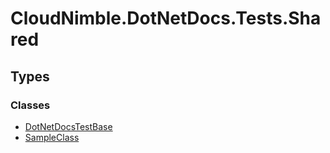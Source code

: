 # CloudNimble.DotNetDocs.Tests.Shared

## Types

### Classes

- [DotNetDocsTestBase](DotNetDocsTestBase.md)
- [SampleClass](SampleClass.md)

